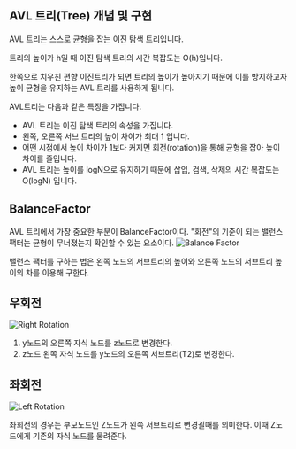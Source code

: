 ## AVL 트리(Tree) 개념 및 구현

AVL 트리는 스스로 균형을 잡는 이진 탐색 트리입니다.

트리의 높이가 h일 때 이진 탐색 트리의 시간 복잡도는 O(h)입니다.

한쪽으로 치우친 편향 이진트리가 되면 트리의 높이가 높아지기 때문에 이를 방지하고자 높이 균형을 유지하는 AVL 트리를 사용하게 됩니다.

AVL트리는 다음과 같은 특징을 가집니다.

-   AVL 트리는 이진 탐색 트리의 속성을 가집니다.
-   왼쪽, 오른쪽 서브 트리의 높이 차이가 최대 1 입니다.
-   어떤 시점에서 높이 차이가 1보다 커지면 회전(rotation)을 통해 균형을 잡아 높이 차이를 줄입니다.
-   AVL 트리는 높이를 logN으로 유지하기 때문에 삽입, 검색, 삭제의 시간 복잡도는 O(logN) 입니다.

## BalanceFactor 
AVL 트리에서 가장 중요한 부분이 BalanceFactor이다. "회전"의 기준이 되는 밸런스 팩터는 균형이 무너졌는지 확인할 수 있는 요소이다. ![Balance Factor](https://blog.kakaocdn.net/dn/Rvk7y/btro38nIs7K/bMDyjafrvsozbbucjHWU5K/img.png)

밸런스 팩터를 구하는 법은 왼쪽 노드의 서브트리의 높이와 오른쪽 노드의 서브트리 높이의 차를 이용해 구한다. 

## 우회전
![Right Rotation](https://blog.kakaocdn.net/dn/wxXjj/btro6alLimV/o7oeM9EtG3PDAfNd7Nnlqk/img.png)

1. y노드의 오른쪽 자식 노드를 z노드로 변경한다.  
2. z노드 왼쪽 자식 노드를 y노드의 오른쪽 서브트리(T2)로 변경한다.


## 좌회전
![Left Rotation](https://blog.kakaocdn.net/dn/bvi2dr/btrpaIoxOIj/vbPMbWybCbhmgCqkwLYFg0/img.png)

좌회전의 경우는 부모노드인 Z노드가 왼쪽 서브트리로 변경괼때를 의미한다. 이때 Z노드에게 기존의 자식 노드를 물려준다. 